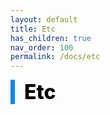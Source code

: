 ```yaml
---
layout: default
title: Etc
has_children: true
nav_order: 100
permalink: /docs/etc
---
```


<div style="font-size:32px; font-weight: 800; border-left: 7px solid #0687f0; padding-left:15px !important; color:#000000">Etc</div>
